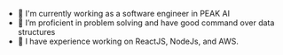 - 🔭 I'm currently working as a software engineer in PEAK AI
- 🌱 I’m proficient in problem solving and have good command over data structures
- 👯 I have experience working on ReactJS, NodeJs, and AWS. 
